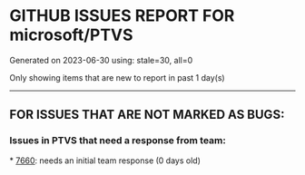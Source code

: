 
# GITHUB ISSUES REPORT FOR microsoft/PTVS


Generated on 2023-06-30 using: stale=30, all=0


Only showing items that are new to report in past 1 day(s)


---

## FOR ISSUES THAT ARE NOT MARKED AS BUGS:


### Issues in PTVS that need a response from team:


\* [7660](https://github.com/microsoft/PTVS/issues/7660 "An error pops up when create a project"): needs an initial team response (0 days old)
